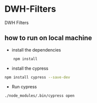 # DWH-Filters
DWH Filters

## how to run on local machine

* install the dependencies

```sh
    npm install
```
* install the cypress

```sh 
npm install cypress --save-dev

```
* Run cypress
```sh
./node_modules/.bin/cypress open

```
